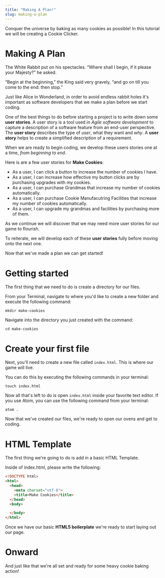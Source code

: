 ```yaml
---
title: "Making A Plan!"
slug: making-a-plan
---
```


Conquer the universe by baking as many cookies as possible!
In this tutorial we will be creating a Cookie Clicker.

# Making A Plan

The White Rabbit put on his spectacles. “Where shall I begin, if it please your Majesty?” he asked.

“Begin at the beginning,” the King said very gravely, “and go on till you come to the end: then stop.”

Just like Alice in Wonderland, in order to avoid endless rabbit holes it's important as software developers that we make a plan before we start coding.

One of the best things to do before starting a project is to write down some **user stories**. A user story is a tool used in *Agile software development* to capture a description of a software feature from an end-user perspective. The **user story** describes the type of *user*, what they want and *why*. A **user story** helps to create a simplified description of a requirement.

When we are ready to begin coding, we develop these users stories one at a time, *from beginning to end*.

Here is are a few user stories for **Make Cookies**:

- As a user, I can click a button to increase the number of cookies I have.
- As a user, I can increase how effective my button clicks are by purchasing upgrades with my cookies.
- As a user, I can purchase Grandmas that increase my number of cookies automatically.
- As a user, I can purchase Cookie Manufacutring Facilities that increase my number of cookies automatically.
- As a user, I can upgrade my grandmas and facilities by purchasing more of them.

As we continue we will discover that we may need more user stories for our game to flourish.

To reiterate, we will develop each of these **user stories** fully before moving onto the next one.

Now that we've made a plan we can get started!

# Getting started

The first thing that we need to do is create a directory for our files.

From your Terminal, navigate to where you'd like to create a new folder and execute the following command:

```
mkdir make-cookies
```

Navigate into the directory you just created with the command:

```
cd make-cookies
```

# Create your first file

Next, you'll need to create a new file called ```index.html```. This is where our game will live.

You can do this by executing the following commands in your terminal:
```
touch index.html
```

Now all that's left to do is open ```index.html``` inside your favorite text editor. If you use Atom, you can use the following command from your terminal:

```
atom .
```

Now that we've created our files, we're ready to open our ovens and get to coding.

# HTML Template

The first thing we're going to do is add in a basic HTML Template.

Inside of index.html, please write the following:

```html
<!DOCTYPE html>
<html>
  <head>
    <meta charset="utf-8">
    <title>Make Cookies</title>
  </head>
  <body>

  </body>
</html>
```
Once we have our basic **HTML5 boilerplate** we're ready to start laying out our page.

# Onward

And just like that we're all set and ready for some heavy cookie baking action!
